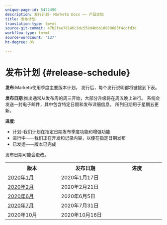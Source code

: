 ```yaml
---
unique-page-id: 5472490
description: 发行计划- Marketo Docs —— 产品文档
title: 发布计划
translation-type: tm+mt
source-git-commit: 47b2fee7d146c3dc558d4bbb10070683f4cdfd3d
workflow-type: tm+mt
source-wordcount: '127'
ht-degree: 0%

---
```



# 发布计划 {#release-schedule}

**发布**:Marketo使用季度主要版本计划。 发行后，每个发行说明都将链接到下表。

**发布日期**:推出通常从发布周的周三开始，大部分升级将在周五晚上进行。 系统会发送一封电子邮件，其中包含特定日期和发布详细信息。 所列日期用于星期五更新。

**进度**:

* 计划-我们计划在指定日期发布季度功能和增强功能
* 进行中——我们正在开发和记录内容，以便在指定日期发布
* 已发运——版本已完成

发布日期可能会更改。

<table> 
 <colgroup> 
  <col> 
  <col> 
  <col> 
 </colgroup> 
 <tbody> 
  <tr> 
   <th width="250px">版本</th> 
   <th width="250px">发布日期</th> 
   <th width="250px">进度</th> 
  </tr> 
  <tr> 
   <td colspan="1"><a href="2020/release-notes-jan-20.md">2020年1月</a></td> 
   <td colspan="1">2020年1月17日</td> 
   <td colspan="1"> 
    <div>     
    </div></td> 
  </tr> 
  <tr> 
   <td colspan="1"><a href="2020/release-notes-feb-20.md">2020年2月</a></td> 
   <td colspan="1">2020年2月21日</td> 
   <td colspan="1"> 
    <div>     
    </div></td> 
  </tr> 
  <tr> 
   <td colspan="1"><a href="2020/release-notes-june-20.md">2020年6月</a></td> 
   <td colspan="1">2020年6月5日</td> 
   <td colspan="1"> 
    <div>     
    </div></td> 
  </tr> 
  <tr> 
   <td colspan="1"><a href="2020/release-notes-july-20.md">2020年7月</a></td> 
   <td colspan="1">2020年7月31日</td> 
   <td colspan="1"> 
    <div>     
    </div></td> 
  </tr> 
  <tr> 
   <td colspan="1">2020年10月</td> 
   <td colspan="1">2020年10月16日</td> 
   <td colspan="1"> 
    <div>     
    </div></td> 
  </tr> 
 </tbody> 
</table>

